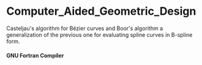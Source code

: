 # Computer_Aided_Geometric_Design
Casteljau's algorithm for Bézier curves and Boor's algorithm a generalization of the previous one for evaluating spline curves in B-spline form.

#### GNU Fortran Compiler

